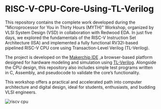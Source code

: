 
# RISC-V-CPU-Core-Using-TL-Verilog
This repository contains the complete work developed during the "Microprocessor for You in Thirty Hours (MYTH)" Workshop, organized by VLSI System Design (VSD) in collaboration with Redwood EDA. In just five days, we explored the fundamentals of the RISC-V Instruction Set Architecture (ISA) and implemented a fully functional RV32I-based pipelined RISC-V CPU core using Transaction-Level Verilog (TL-Verilog).

The project is developed on the [Makerchip IDE](https://www.makerchip.com/) ,a browser-based platform designed for hardware modeling and simulation using [TL-Verilog](https://tl-x.org/). Alongside the CPU design, this repository also includes simple test programs written in C, Assembly, and pseudocode to validate the core’s functionality.

This workshop offers a practical and accelerated path into computer architecture and digital design, ideal for students, enthusiasts, and budding VLSI engineers.

   ![riscv cpu](https://www.google.com/url?sa=i&url=https%3A%2F%2Fgithub.com%2Fsiddharth23-8%2F32-bit-RISC-V-Cpu-Core&psig=AOvVaw0zhQngo4sRuxB3g3kKrGsQ&ust=1753086407805000&source=images&cd=vfe&opi=89978449&ved=0CBUQjRxqFwoTCMiV6veBy44DFQAAAAAdAAAAABAE)



